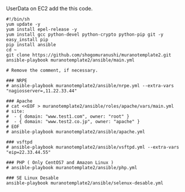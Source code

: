 UserData on EC2 add the this code.

    #!/bin/sh
    yum update -y
    yum install epel-release -y
    yum install gcc python-devel python-crypto python-pip git -y
    easy_install pip
    pip install ansible
    cd ~
    git clone https://github.com/shogomuranushi/muranotemplate2.git
    ansible-playbook muranotemplate2/ansible/main.yml

    # Remove the comment, if necessary.

    ### NRPE
    # ansible-playbook muranotemplate2/ansible/nrpe.yml --extra-vars "nagiosserver=,11.22.33.44"

    ### Apache
    # cat <<EOF > muranotemplate2/ansible/roles/apache/vars/main.yml
    # site:
    #  - { domain: "www.test1.com", owner: "root" }
    #  - { domain: "www.test2.co.jp", owner: "apache" }
    # EOF
    # ansible-playbook muranotemplate2/ansible/apache.yml

    ### vsftpd
    # ansible-playbook muranotemplate2/ansible/vsftpd.yml --extra-vars "eip=22.33.44.55"
 
    ### PHP ( Only CentOS7 and Amazon Linux )
    # ansible-playbook muranotemplate2/ansible/php.yml

    ### SE Linux Desable
    ansible-playbook muranotemplate2/ansible/selenux-desable.yml
